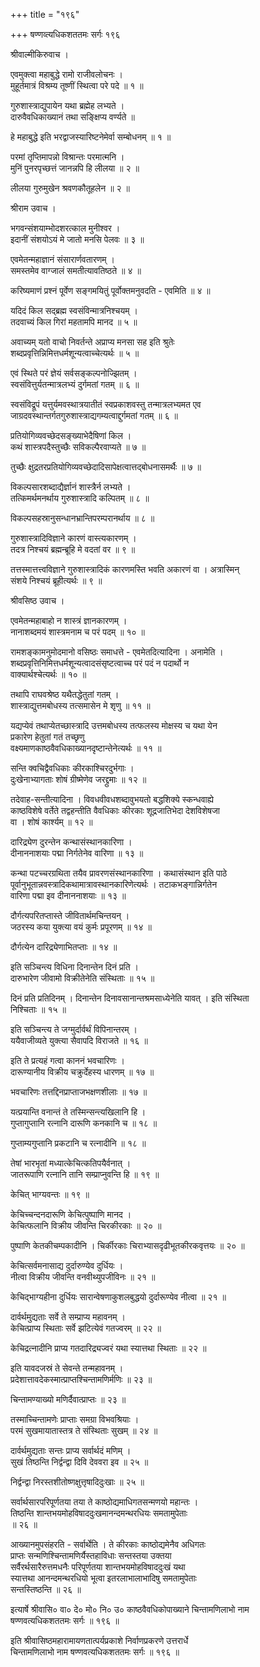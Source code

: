 +++
title = "१९६"

+++
षण्णव्त्यधिकशततमः सर्गः १९६  
  
श्रीवाल्मीकिरुवाच ।  
  
एवमुक्त्वा महाबुद्धे रामो राजीवलोचनः ।  
मुहूर्तमात्रं विश्रम्य तूष्णीं स्थित्वा परे पदे ॥ १ ॥  
  
गुरुशास्त्राद्युपायेन यथा ब्रह्मेह लभ्यते ।  
दारुवैवधिकाख्यानं तथा सङ्क्षिप्य वर्ण्यते ॥  
  
हे महाबुद्धे इति भरद्वाजस्यारिष्टनेमेर्वा सम्बोधनम् ॥ १ ॥  
  
परमां तृप्तिमापन्नो विश्रान्तः परमात्मनि ।  
मुनिं पुनरपृच्छत्तं जानन्नपि हि लीलया ॥ २ ॥  
  
लीलया गुरुमुखेन श्रवणकौतूहलेन ॥ २ ॥  
  
श्रीराम उवाच ।  
  
भगवन्संशयाम्भोदशरत्काल मुनीश्वर ।  
इदानीं संशयोऽयं मे जातो मनसि पेलवः ॥ ३ ॥  
  
एवमेतन्महाज्ञानं संसारार्णवतारणम् ।  
समस्तमेव वाग्जालं समतीत्यावतिष्ठते ॥ ४ ॥  
  
करिष्यमाणं प्रश्नं पूर्वेण सङ्गमयितुं पूर्वोक्तमनुवदति - एवमिति ॥ ४ ॥  
  
यदिदं किल सद्ब्रह्म स्वसंविन्मात्रनिश्चयम् ।  
तदवाच्यं किल गिरां महतामपि मानद ॥ ५ ॥  
  
अवाच्यम् यतो वाचो निवर्तन्ते अप्राप्य मनसा सह इति श्रुतेः   
शब्दप्रवृत्तिन्निमित्तधर्मशून्यत्वाच्चेत्यर्थः ॥ ५ ॥  
  
एवं स्थिते परं ज्ञेयं सर्वसङ्कल्पनोज्झितम् ।  
स्वसंवित्तुर्यतन्मात्रलभ्यं दुर्गमतां गतम् ॥ ६ ॥  
  
स्वसंविद्रूपं यत्तुर्यमवस्थात्रयातीतं स्वप्रकाशवस्तु तन्मात्रलभ्यमत एव   
जाग्रदवस्थान्तर्गतगुरुशास्त्राद्यगम्यत्वाद्दुर्गमतां गतम् ॥ ६ ॥  
  
प्रतियोगिव्यवच्छेदसङ्ख्याभेदैषिणां किल ।  
कथं शास्त्रपदैस्तुच्छैः सविकल्पैरवाप्यते ॥ ७ ॥  
  
तुच्छैः क्षुद्रतरप्रतियोगिव्यवच्छेदादिसापेक्षत्वात्तद्बोधनासमर्थैः ॥ ७ ॥  
  
विकल्पसारशब्दाद्यैर्ज्ञानं शास्त्रैर्न लभ्यते ।  
तत्किमर्थमनर्थाय गुरुशास्त्रादि कल्पितम् ॥ ८ ॥  
  
विकल्पसहस्रानुसन्धानभ्रान्तिपरम्परानर्थाय ॥ ८ ॥  
  
गुरुशास्त्रादिविज्ञाने कारणं वास्त्यकारणम् ।  
तदत्र निश्चयं ब्रह्मन्ब्रूहि मे वदतां वर ॥ ९ ॥  
  
तत्तस्मात्तत्त्वविज्ञाने गुरुशास्त्रादिकं कारणमस्ति भवति अकारणं वा । अत्रास्मिन्   
संशये निश्चयं ब्रूहीत्यर्थः ॥ ९ ॥  
  
श्रीवसिष्ठ उवाच ।  
  
एवमेतन्महाबाहो न शास्त्रं ज्ञानकारणम् ।  
नानाशब्दमयं शास्त्रमनाम च परं पदम् ॥ १० ॥  
  
रामशङ्कामनुमोदमानो वसिष्ठः समाधत्ते - एवमेतदित्यादिना । अनामेति ।   
शब्दप्रवृत्तिनिमित्तधर्मशून्यत्वादसंसृष्टत्वाच्च परं पदं न पदार्थो न   
वाक्यार्थश्चेत्यर्थः ॥ १० ॥  
  
तथापि राघवश्रेष्ठ यथैतद्धेतुतां गतम् ।  
शास्त्राद्युत्तमबोधस्य तत्समासेन मे शृणु ॥ ११ ॥  
  
यद्यप्येवं तथाप्येतच्छास्त्रादि उत्तमबोधस्य तत्फलस्य मोक्षस्य च यथा येन   
प्रकारेण हेतुतां गतं तच्छृणु   
वक्ष्यमाणकाष्ठवैवधिकाख्यानदृष्टान्तेनेत्यर्थः ॥ ११ ॥  
  
सन्ति क्वचिद्वैवधिकाः कीरकाश्चिरदुर्भगाः ।  
दुःखेनाभ्यागताः शोषं ग्रीष्मेणेव जरद्द्रुमाः ॥ १२ ॥  
  
तदेवाह-सन्तीत्यादिना । विवधवीवधशब्दावुभयतो बद्धशिक्ये स्कन्धवाह्ये   
काष्ठविशेषे वर्तेते तद्वहन्तीति वैवधिकाः कीरकाः शूद्रजातिभेदा देशविशेषजा   
वा । शोषं कार्श्यम् ॥ १२ ॥  
  
दारिद्र्येण दुरन्तेन कन्थासंस्थानकारिणा ।  
दीनाननाशयाः पद्मा निर्गतेनेव वारिणा ॥ १३ ॥  
  
कन्था पटच्चरग्रथिता तयैव प्रावरणसंस्थानकारिणा । कथासंस्थान इति पाठे   
पूर्वानुभूतान्नवस्त्रादिकथामात्रावस्थानकारिणेत्यर्थः । तटाकभङ्गान्निर्गतेन   
वारिणा पद्मा इव दीनाननाशयाः ॥ १३ ॥  
  
दौर्गत्यपरितप्तास्ते जीवितार्थमचिन्तयन् ।  
जठरस्य कया युक्त्या वयं कुर्मः प्रपूरणम् ॥ १४ ॥  
  
दौर्गत्येन दारिद्र्येणाभितप्ताः ॥ १४ ॥  
  
इति सञ्चिन्त्य विधिना दिनान्तेन दिनं प्रति ।  
दारुभारेण जीवामो विक्रीतेनेति संस्थिताः ॥ १५ ॥  
  
दिनं प्रति प्रतिदिनम् । दिनान्तेन दिनावसानान्तश्रमसाध्येनेति यावत् । इति संस्थिता   
निश्चिताः ॥ १५ ॥  
  
इति सञ्चिन्त्य ते जग्मुर्दार्वर्थं विपिनान्तरम् ।  
ययैवाजीव्यते युक्त्या सैवापदि विराजते ॥ १६ ॥  
  
इति ते प्रत्यहं गत्वा काननं भवचारिणः ।  
दारूण्यानीय विक्रीय चक्रुर्देहस्य धारणम् ॥ १७ ॥  
  
भवचारिणः तत्तद्दिनप्राप्ताजभक्षणशीलाः ॥ १७ ॥  
  
यत्प्रयान्ति वनान्तं ते तस्मिन्सन्त्यखिलानि हि ।  
गुप्तागुप्तानि रत्नानि दारूणि कनकानि च ॥ १८ ॥  
  
गुप्ताम्यगुप्तानि प्रकटानि च रत्नादीनि ॥ १८ ॥  
  
तेषां भारभृतां मध्यात्केचित्कतिपयैर्वनात् ।  
जातरूपाणि रत्नानि तानि सम्प्राप्नुवन्ति हि ॥ १९ ॥  
  
केचित् भाग्यवन्तः ॥ १९ ॥  
  
केचिच्चन्दनदारूणि केचित्पुष्पाणि मानद ।  
केचित्फलानि विक्रीय जीवन्ति चिरकीरकाः ॥ २० ॥  
  
पुष्पाणि केतकीचम्पकादीनि । चिर्कीरकाः चिराभ्यासदृढीभूतकीरकवृत्तयः ॥ २० ॥  
  
केचित्सर्वमनासाद्य दुर्दारुण्येव दुर्धियः ।  
नीत्वा विक्रीय जीवन्ति वनवीथ्युपजीविनः ॥ २१ ॥  
  
केचिद्भाग्यहीना दुर्धियः सारान्वेषणाकुशलबुद्धयो दुर्दारूण्येव नीत्वा ॥ २१ ॥  
  
दार्वर्थमुद्यताः सर्वे ते सम्प्राप्य महावनम् ।  
केचित्प्राप्य स्थिताः सर्वे झटित्येवं गतज्वरम् ॥ २२ ॥  
  
केचिद्रत्नादीनि प्राप्य गतदारिद्र्यज्वरं यथा स्यात्तथा स्थिताः ॥ २२ ॥  
  
इति यावदजस्रं ते सेवन्ते तन्महावनम् ।  
प्रदेशात्तावदेकस्मात्प्राप्तश्चिन्तामणिर्मणिः ॥ २३ ॥  
  
चिन्तामण्याख्यो मणिर्दैवात्प्राप्तः ॥ २३ ॥  
  
तस्माच्चिन्तामणेः प्राप्ताः समग्रा विभवश्रियाः ।  
परमं सुखमायातास्तत्र ते संस्थिताः सुखम् ॥ २४ ॥  
  
दार्वर्थमुद्यताः सन्तः प्राप्य सर्वार्थदं मणिम् ।  
सुखं तिष्ठन्ति निर्द्वन्द्वा दिवि देववरा इव ॥ २५ ॥  
  
निर्द्वन्द्वा निरस्तशीतोष्णक्षुत्तृषादिदुःखाः ॥ २५ ॥  
  
सर्वार्थसारपरिपूर्णतया तया ते काष्ठोद्यमाधिगतसन्मणयो महान्तः ।  
तिष्ठन्ति शान्तभयमोहविषाददुःखमानन्दमन्थरधियः समतामुपेताः   
॥ २६ ॥  
  
आख्यानमुपसंहरति - सर्वार्थेति । ते कीरकाः काष्ठोद्यमेनैव अधिगतः   
प्राप्तः सन्मणिश्चिन्तामणिर्यैस्तहाविधाः सन्तस्तया उक्तया   
सर्वैरर्थसारैरुत्तमधनैः परिपूर्णतया शान्तभयमोहविषाददुःखं यथा   
स्यात्तथा आनन्दमन्थरधियो भूत्वा इतरलाभालाभादिषु समतामुपेताः   
सन्तस्तिष्ठन्ति ॥ २६ ॥  
  
इत्यार्षे श्रीवासि० वा० दे० मो० नि० उ० काष्ठवैवधिकोपाख्याने चिन्तामणिलाभो नाम   
षण्णवत्यधिकशततमः सर्गः ॥ १९६ ॥  
  
इति श्रीवासिष्ठमहारामायणतात्पर्यप्रकाशे निर्वाणप्रकरणे उत्तरार्धे   
चिन्तामणिलाभो नाम षण्णवत्यधिकशततमः सर्गः ॥ १९६ ॥  
  
  